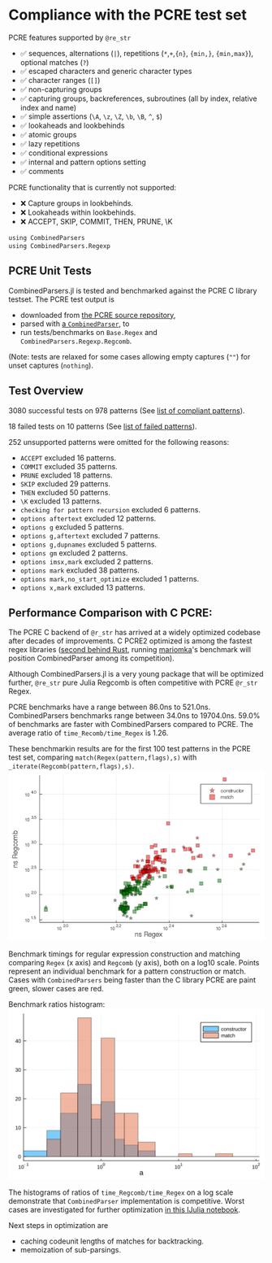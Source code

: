 # Compliance with the PCRE test set

PCRE features supported by `@re_str` 
- ✅ sequences, alternations (`|`), repetitions (`*`,`+`,`{n}`, `{min,}`, `{min,max}`), optional matches (`?`)
- ✅ escaped characters and generic character types
- ✅ character ranges (`[]`)
- ✅ non-capturing groups
- ✅ capturing groups, backreferences, subroutines (all by index, relative index and name)
- ✅ simple assertions (`\A`, `\z`, `\Z`, `\b`, `\B`, `^`, `$`)
- ✅ lookaheads and lookbehinds
- ✅ atomic groups
- ✅ lazy repetitions
- ✅ conditional expressions
- ✅ internal and pattern options setting
- ✅ comments

PCRE functionality that is currently not supported:
- ❌ Capture groups in lookbehinds.
- ❌ Lookaheads within lookbehinds.
- ❌ ACCEPT, SKIP, COMMIT, THEN, PRUNE, \K
```@setup session
using CombinedParsers
using CombinedParsers.Regexp
```

## PCRE Unit Tests

CombinedParsers.jl is tested and benchmarked against the PCRE C library testset.
The PCRE test output is 

- downloaded from [the PCRE source repository](https://github.com/rurban/pcre/blob/master/testdata/testoutput1), 
- parsed with [a `CombinedParser`](https://github.com/gkappler/CombinedParsers.jl/blob/master/test/pcretest-parser.jl), to 
- run tests/benchmarks on `Base.Regex` and `CombinedParsers.Regexp.Regcomb`.

(Note: tests are relaxed for some cases allowing empty captures (`""`) for unset captures (`nothing`).
## Test Overview
3080 successful tests on 978 patterns
(See [list of compliant patterns](pcre-compliance-succeeded.md)).

18 failed tests on 10 patterns
(See [list of failed patterns](pcre-compliance-failed.md)).

252 unsupported patterns were omitted for the following reasons:
    
- `ACCEPT` excluded 16 patterns.
- `COMMIT` excluded 35 patterns.
- `PRUNE` excluded 18 patterns.
- `SKIP` excluded 29 patterns.
- `THEN` excluded 50 patterns.
- `\K` excluded 13 patterns.
- `checking for pattern recursion` excluded 6 patterns.
- `options aftertext` excluded 12 patterns.
- `options g` excluded 5 patterns.
- `options g,aftertext` excluded 7 patterns.
- `options g,dupnames` excluded 5 patterns.
- `options gm` excluded 2 patterns.
- `options imsx,mark` excluded 2 patterns.
- `options mark` excluded 38 patterns.
- `options mark,no_start_optimize` excluded 1 patterns.
- `options x,mark` excluded 13 patterns.


## Performance Comparison with C PCRE:

The PCRE C backend of `@r_str` has arrived at a widely optimized codebase after decades of improvements.
C PCRE2 optimized is among the fastest regex libraries ([second behind Rust](https://github.com/mariomka/regex-benchmark/tree/optimized), running [mariomka](https://github.com/mariomka)'s benchmark will position CombinedParser among its competition).

Although CombinedParsers.jl is a very young package that will be optimized further, 
`@re_str` pure Julia Regcomb is often competitive with PCRE `@r_str` Regex.


PCRE benchmarks have a range between 86.0ns to 521.0ns.
CombinedParsers benchmarks range between 34.0ns to 19704.0ns.
59.0% of benchmarks are faster with CombinedParsers compared to PCRE.
The average ratio of `time_Recomb/time_Regex` is 1.26.


These benchmarkin results are for the first 100 test patterns in the PCRE test set, comparing `match(Regex(pattern,flags),s)` with `_iterate(Regcomb(pattern,flags),s)`.
![](log_btimes.png)


Benchmark timings for regular expression construction and matching comparing `Regex` (x axis) and `Regcomb` (y axis), both on a log10 scale.
Points represent an individual benchmark for a pattern construction or match.
Cases with `CombinedParsers` being faster than the C library PCRE are paint green, slower cases are red.

Benchmark ratios histogram:
![](log_btime_ratio_histogram.svg)


The histograms of ratios of `time_Regcomb/time_Regex` on a log scale demonstrate that `CombinedParser` implementation is competitive.
Worst cases are investigated for further optimization [in this IJulia notebook](https://github.com/gkappler/CombinedParsers.jl/blob/master/benchmark/benchmarks.ipynb).

Next steps in optimization are
- caching codeunit lengths of matches for backtracking.
- memoization of sub-parsings.


